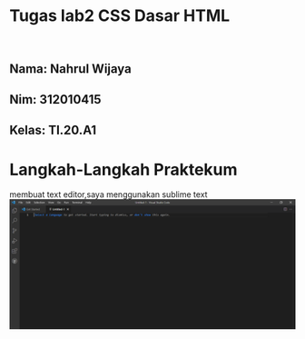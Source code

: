 # Tugas lab2 CSS Dasar HTML<br><br>
## Nama: Nahrul Wijaya
## Nim: 312010415
## Kelas: TI.20.A1

# Langkah-Langkah Praktekum<br>
membuat text editor,saya menggunakan sublime text
![p](gambar/11.png.png)
